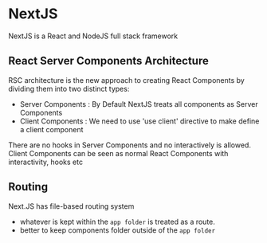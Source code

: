# NextJS

NextJS is a React and NodeJS full stack framework

## React Server Components Architecture

RSC architecture is the new approach to creating React Components by dividing them into two distinct types:

- Server Components : By Default NextJS treats all components as Server Components
- Client Components : We need to use 'use client' directive to make define a client component

There are no hooks in Server Components and no interactively is allowed.
Client Components can be seen as normal React Components with interactivity, hooks etc

## Routing

Next.JS has file-based routing system

- whatever is kept within the `app folder` is treated as a route.
- better to keep components folder outside of the `app folder`
